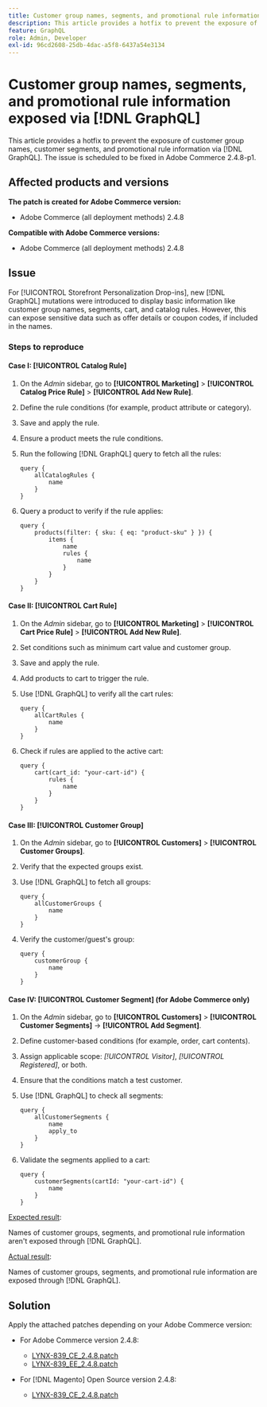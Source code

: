 ```yaml
---
title: Customer group names, segments, and promotional rule information exposed via [!DNL GraphQL]
description: This article provides a hotfix to prevent the exposure of customer group names, customer segments, and promotional rule information via [!DNL GraphQL].
feature: GraphQL
role: Admin, Developer
exl-id: 96cd2608-25db-4dac-a5f8-6437a54e3134
---
```

# Customer group names, segments, and promotional rule information exposed via [!DNL GraphQL]

This article provides a hotfix to prevent the exposure of customer group names, customer segments, and promotional rule information via [!DNL GraphQL]. The issue is scheduled to be fixed in Adobe Commerce 2.4.8-p1.

## Affected products and versions

**The patch is created for Adobe Commerce version:**

* Adobe Commerce (all deployment methods) 2.4.8

**Compatible with Adobe Commerce versions:**

* Adobe Commerce (all deployment methods) 2.4.8

## Issue

For [!UICONTROL Storefront Personalization Drop-ins], new [!DNL GraphQL] mutations were introduced to display basic information like customer group names, segments, cart, and catalog rules. However, this can expose sensitive data such as offer details or coupon codes, if included in the names.

### Steps to reproduce

#### Case I: [!UICONTROL Catalog Rule]

1. On the *Admin* sidebar, go to **[!UICONTROL Marketing]** > **[!UICONTROL Catalog Price Rule]** > **[!UICONTROL Add New Rule]**.
1. Define the rule conditions (for example, product attribute or category).
1. Save and apply the rule.
1. Ensure a product meets the rule conditions.
1. Run the following [!DNL GraphQL] query to fetch all the rules:

    ```
    query {
        allCatalogRules {
            name
        }
    }
    ```
    
1. Query a product to verify if the rule applies:

    ```
    query {
        products(filter: { sku: { eq: "product-sku" } }) {
            items {
                name
                rules {
                    name
                }
            }
        }
    }
    ```

#### Case II: [!UICONTROL Cart Rule]

1. On the *Admin* sidebar, go to **[!UICONTROL Marketing]** > **[!UICONTROL Cart Price Rule]** > **[!UICONTROL Add New Rule]**.
1. Set conditions such as minimum cart value and customer group.
1. Save and apply the rule.
1. Add products to cart to trigger the rule.
1. Use [!DNL GraphQL] to verify all the cart rules:

    ```
    query {
        allCartRules {
            name
        }
    }
    ```

1. Check if rules are applied to the active cart:

    ```
    query {
        cart(cart_id: "your-cart-id") {
            rules {
                name
            }
        }
    }
    ```

#### Case III: [!UICONTROL Customer Group]

1. On the *Admin* sidebar, go to **[!UICONTROL Customers]** > **[!UICONTROL Customer Groups]**.
1. Verify that the expected groups exist.
1. Use [!DNL GraphQL] to fetch all groups:

    ```
    query {
        allCustomerGroups {
            name
        }
    }
    ```

1. Verify the customer/guest's group:

    ```
    query {
        customerGroup {
            name
        }
    }
    ```

#### Case IV: [!UICONTROL Customer Segment] (for Adobe Commerce only)

1. On the *Admin* sidebar, go to **[!UICONTROL Customers]** > **[!UICONTROL Customer Segments]** → **[!UICONTROL Add Segment]**.
1. Define customer-based conditions (for example, order, cart contents).
1. Assign applicable scope: *[!UICONTROL Visitor]*, *[!UICONTROL Registered]*, or both.
1. Ensure that the conditions match a test customer.
1. Use [!DNL GraphQL] to check all segments:

    ```
    query {
        allCustomerSegments {
            name
            apply_to
        }
    }
    ```

1. Validate the segments applied to a cart:

    ```
    query {
        customerSegments(cartId: "your-cart-id") {
            name
        }
    }
    ```

<u>Expected result</u>:

Names of customer groups, segments, and promotional rule information aren't exposed through [!DNL GraphQL].

<u>Actual result</u>:

Names of customer groups, segments, and promotional rule information are exposed through [!DNL GraphQL].

## Solution

Apply the attached patches depending on your Adobe Commerce version:

* For Adobe Commerce version 2.4.8:

    * [LYNX-839_CE_2.4.8.patch](assets/LYNX-839_CE_2.4.8.patch.zip)
    * [LYNX-839_EE_2.4.8.patch](assets/LYNX-839_EE_2.4.8.patch.zip)

* For [!DNL Magento] Open Source version 2.4.8:

    * [LYNX-839_CE_2.4.8.patch](assets/LYNX-839_CE_2.4.8.patch.zip)
